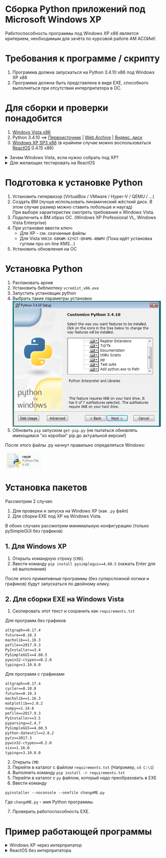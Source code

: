 # Сборка Python приложений под Microsoft Windows XP

Работоспособность программы под Windows XP x86 является критерием, необходимым для зачёта по курсовой работе АМ АСОИиУ.

# Требования к программе / скрипту

1. Программа должна запускаться на Python 3.4.10 x86 под Windows XP x86
2. Программа должна быть представлена в виде EXE, способного выполняться при отсутствии интерпритатора в ОС.

# Для сборки и проверки понадобится

1. [Windovs Vista x86](https://download-original-windows.ru/msdn-windows/windows-vista/)
2. Python 3.4.10 ==> [Первоисточник](http://matejhorvat.si/en/windows/python/index.htm) | [Web Archive](https://web.archive.org/web/20231108142652/http://matejhorvat.si/en/windows/python/index.htm) | [Яндекс. диск](https://disk.yandex.ru/d/T2WmRKIMiGidXA)
3. [Windows XP SP3 x86](https://download-original-windows.ru/msdn-windows/windows-xp/) (в крайнем случае можно воспользоваться [ReactOS](https://reactos.org/) 0.4.15 x86)

<details>
<summary>Зачем Windows Vista, если нужно собрать под XP?</summary>

После долгих неудачных попыток установить pyinstaller в Windows XP я нашёл такое <a href="https://stackoverflow.com/questions/14289979/convert-python-script-to-exe-that-will-work-on-all-most-versions-of-windows">решение</a>.<br>

Если пытаться установить на Windows XP, то будет примерно так... и успешно<br>

<img src="./pyinstaller-xp-error.png"><br>
Видмм, что автоматически выбранный пакет pefile несовместим с этой версией python...<br>
Не проблема. Возьмём версию поменьше...<br>
<pre>
pip install pefile==2018.8.8
</pre><br>
Success!<br>
<pre>
pip install pyinstaller==3.4
</pre><br>
Success!<br>
<br>
EXE соберётся, но <b>будет работать только на Windows XP с установленными обновлениями. Этому критерию сответствуют не все компьютеры ИУ5.</b><br>
<pre>
pyinstaller --noconsole --onefile changeME.py
</pre><br>
EXE можно будет найти в каталоге dist.<br>
Если смотреть инструкцию ниже, то видно, что для сборки на XP используются немного другие пакеты, чем для сборки на Vista под XP.<br>
</details>

<details>
<summary>Для желающих тестировать на ReactOS</summary>

<img src="./ros-winver.png"><br>

ReactOS - это открытая реализация NT 5.2 (Windows XP / Server 2003), имеющая кучу багов.
Не надо думать, что, если при закрытии программы ROS упадёт в BSOD, то XP сделает также.

Поэтому - не забывайте делать снимки состояния ВМ!!!

</details>

# Подготовка к установке Python

1. Установить гипервизор (VirtualBox / VMware / Hyper-V / QEMU / ...)
2. Создать ВМ (лучше использовать линамический жёсткий диск. В этом случае размер можно ставить побольше и наугад)<br>
    При выборе характеристик смотреть требования к Windows Vista.
3. Подключить к ВМ образ ОС. (Windows XP Professional VL, Windows Vista Enterprise)
4. При установке ввести ключ:
    * Для XP - см. скачанные файлы
    * Для Vista `VKK3X-68KWM-X2YGT-QR4M6-4BWMV` (Пока идёт установка гуглим про on-line KMS...)
5. Установить обновления на ОС

# Установка Python

1. Распаковать архив
2. Установить библиотеку `vcredist_x86.exe`
3. Запустить установщик python
4. Выбрать такие параметры установки<br>
    ![py-setup](./py-setup.png)
5. Обновить `pip` запуском `get-pip.py` (не пытаться обновлять имеющимся "из коробки" pip до актуальной версии!)

После этого файлы .py начнут правильно определяться Windows:

![py-file_icon](./py-file_icon.png)

# Установка пакетов

Рассмотрим 2 случая:
1. Для проверки и запуска на Windows XP (как `.py` файл)
2. Для сборки EXE под XP на Windows Vista.

В обоих случаях рассмотрим минимальную конфигурацию (только pySimpleGUI без графиков)

## 1. Для Windows XP

1. Открыть командную строку (`CMD`).
2. Ввести команду `pip install pysimplegui==4.60.5` (нажать Enter для её выполнения)

После этого примитивные программы (без суперсложной логики и графиков) будут запускаться по двойному клику.

## 2. Для сборки EXE на Windows Vista

1. Скопировать этот текст и сохранить как `requirements.txt`

Для программ без графиков

```
altgraph==0.17.4
future==0.18.3
macholib==1.16.3
pefile==2017.9.3
PyInstaller==3.4
PySimpleGUI==4.60.5
pywin32-ctypes==0.2.0
typing==3.10.0.0
```

Для программ с графиками

```
altgraph==0.17.4
cycler==0.10.0
future==0.18.3
macholib==1.16.3
matplotlib==2.0.2
numpy==1.14.6
pefile==2017.9.3
PyInstaller==3.5
pyparsing==2.4.7
PySimpleGUI==4.60.5
python-dateutil==2.8.2
pytz==2017.3
pywin32-ctypes==0.2.0
six==1.16.0
typing==3.10.0.0
```

2. Открыть `CMD`
3. Перейти в каталог с файлом `requirements.txt` (Например, `cd C:\1`)
4. Выполнить команду `pip install -r requirements.txt`
5. Перейти в каталог с `py` файлом, который надо преобразовать в EXE
6. Ввести команду

```
pyinstaller --noconsole --onefile changeME.py
```

Где `changeME.py` - имя Python программы.

7. Проверить работоспособность EXE.

# Пример работающей программы

<details>
<summary>Windows XP через интерпритатор</summary>

<img src="./xp-py-result.jpg">
<br>
Ошибка на скриншоте показывает, что будет, если запустить на XP EXE созданный на Windows 11.

</details>

<details>
<summary>ReactOS без интерпритатора</summary>
Работоспособность того же EXE также проверялась на XP<br>

<img src="./ros-exe-test.jpg">

</details>